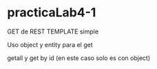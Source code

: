 # practicaLab4-1
GET de REST TEMPLATE simple

Uso object y entity para el get

getall y get by id (en este caso solo es con object)
